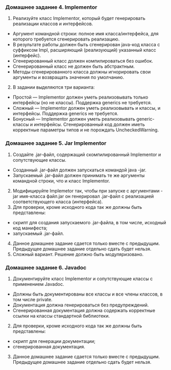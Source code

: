 ### Домашнее задание 4. Implementor
1) Реализуйте класс Implementor, который будет генерировать реализации классов и интерфейсов.
* Аргумент командной строки: полное имя класса/интерфейса, для которого требуется сгенерировать реализацию.
* В результате работы должен быть сгенерирован java-код класса с суффиксом Impl, расширяющий (реализующий) указанный класс (интерфейс).
* Сгенерированный класс должен компилироваться без ошибок.
* Сгенерированный класс не должен быть абстрактным.
* Методы сгенерированного класса должны игнорировать свои аргументы и возвращать значения по умолчанию.
2) В задании выделяются три варианта:
* Простой — Implementor должен уметь реализовывать только интерфейсы (но не классы). Поддержка generics не требуется.
* Сложный — Implementor должен уметь реализовывать и классы, и интерфейсы. Поддержка generics не требуется.
* Бонусный — Implementor должен уметь реализовывать generic-классы и интерфейсы. Сгенерированный код должен иметь корректные параметры типов и не порождать UncheckedWarning.

### Домашнее задание 5. Jar Implementor
1) Создайте .jar-файл, содержащий скомпилированный Implementor и сопутствующие классы.
  * Созданный .jar-файл должен запускаться командой java -jar.
  * Запускаемый .jar-файл должен принимать те же аргументы командной строки, что и класс Implementor.
2) Модифицируйте Implemetor так, чтобы при запуске с аргументами -jar имя-класса файл.jar он генерировал .jar-файл с реализацией соответствующего класса (интерфейса).
3) Для проверки, кроме исходного кода так же должны быть представлены:
  * скрипт для создания запускаемого .jar-файла, в том числе, исходный код манифеста;
  * запускаемый .jar-файл.
4) Данное домашнее задание сдается только вместе с предыдущим. Предыдущее домашнее задание отдельно сдать будет нельзя.
5) Сложный вариант. Решение должно быть модуляризовано.
### Домашнее задание 6. Javadoc
1) Документируйте класс Implementor и сопутствующие классы с применением Javadoc.
  * Должны быть документированы все классы и все члены классов, в том числе private.
  * Документация должна генерироваться без предупреждений.
  * Сгенерированная документация должна содержать корректные ссылки на классы стандартной библиотеки.
2) Для проверки, кроме исходного кода так же должны быть представлены:
  * скрипт для генерации документации;
  * сгенерированная документация.
3) Данное домашнее задание сдается только вместе с предыдущим. Предыдущее домашнее задание отдельно сдать будет нельзя.
